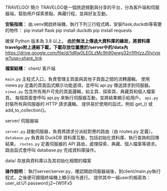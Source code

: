 TRAVELGO!
簡介
TRAVELGO是一個旅遊規劃與分享的平台，分為客戶端和伺服器端，幫助用戶探索景點、典藏行程，並與好友互動。

**安裝指南**：
由.venv開啟終端機，執行下列三行程式碼，安裝flask,duckdb等需要的物件：
pip install flask
pip install duckdb
pip install requests

確保 Python 版本為 3.8 以上。
**由於無法上傳過大資料庫的緣故，將資料庫travelgo附上連結下載，下載存放位置應於/server中的/data內**
https://drive.google.com/file/d/1dRw0LEOLzMc9h90wwg32n1IfhIzzJ5ly/view?usp=share_link

**檔案結構**：
client/ 客戶端

```main.py```
主程式入口，負責管理主頁面與其他子頁面之間的流轉邏輯。
使用 views.py 定義的頁面函式顯示功能選項，並呼叫 api.py 傳送請求到伺服器。
```views.py```
包含所有用戶可見的頁面邏輯，如主頁、探索頁、典藏頁和個人檔案頁。
每個頁面會呼叫 api.py 來執行伺服器互動，並將結果顯示給用戶。
```api.py```
封裝所有與伺服器的 HTTP 請求邏輯。
提供易於使用的函式，例如 get_() 或 add_to_collection()。


server/ 伺服器端

```server.py```
啟動伺服器，負責將請求分派給對應的路由（由 routes.py 定義）。
```database.py```
負責與 DuckDB 資料庫互動，包括初始化資料庫、執行查詢和回傳結果。
```routes.py```
定義伺服器的 API 路由，處理探索、典藏、個人檔案等請求。
路由函式會呼叫 database.py 完成資料庫操作。

data/
存放與資料庫以及其初始化相關的檔案

**操作說明**：
執行server/server.py，確認開啟伺服器端後，到client/main.py執行程式，之後便可跟隨終端機上顯示指令進行。
提供其中一組user的帳密為：
user_id:U1
password:j2~{W!)Fx5
